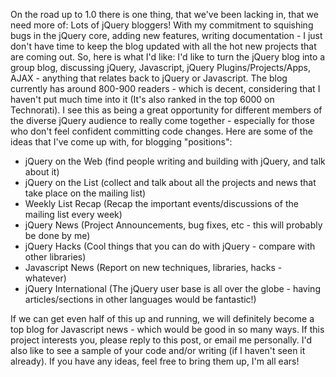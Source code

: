 On the road up to 1.0 there is one thing, that we've been lacking in,
that we need more of: Lots of jQuery bloggers! With my commitment to
squishing bugs in the jQuery core, adding new features, writing
documentation - I just don't have time to keep the blog updated with all
the hot new projects that are coming out. So, here is what I'd like: I'd
like to turn the jQuery blog into a group blog, discussing jQuery,
Javascript, jQuery Plugins/Projects/Apps, AJAX - anything that relates
back to jQuery or Javascript. The blog currently has around 800-900
readers - which is decent, considering that I haven't put much time into
it (It's also ranked in the top 6000 on Technorati). I see this as being
a great opportunity for different members of the diverse jQuery audience
to really come together - especially for those who don't feel confident
committing code changes. Here are some of the ideas that I've come up
with, for blogging "positions":

-   jQuery on the Web (find people writing and building with jQuery, and
    talk about it)
-   jQuery on the List (collect and talk about all the projects and news
    that take place on the mailing list)
-   Weekly List Recap (Recap the important events/discussions of the
    mailing list every week)
-   jQuery News (Project Announcements, bug fixes, etc - this will
    probably be done by me)
-   jQuery Hacks (Cool things that you can do with jQuery - compare with
    other libraries)
-   Javascript News (Report on new techniques, libraries, hacks -
    whatever)
-   jQuery International (The jQuery user base is all over the globe -
    having articles/sections in other languages would be fantastic!)

If we can get even half of this up and running, we will definitely
become a top blog for Javascript news - which would be good in so many
ways. If this project interests you, please reply to this post, or email
me personally. I'd also like to see a sample of your code and/or writing
(if I haven't seen it already). If you have any ideas, feel free to
bring them up, I'm all ears!
